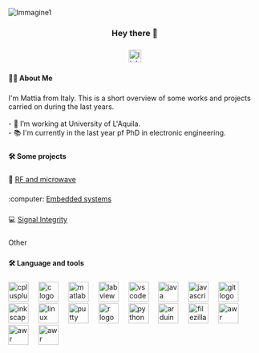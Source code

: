 ![Immagine1](https://github.com/matrag/matrag/assets/49486126/7b190716-f92c-408c-a70b-a28f8ee047e6)
<h3 align="center">Hey there 👋</h3>

###

<div align="center">
  <a href="https://www.linkedin.com/in/mattia-ragnoli-12010919a/" target="_blank">
    <img src="https://img.shields.io/static/v1?message=LinkedIn&logo=linkedin&label=&color=0077B5&logoColor=white&labelColor=&style=for-the-badge" height="25" alt="linkedin logo"  />
  </a>
</div>

###

<h4 align="left">👩‍💻  About Me</h4>

###

<p align="left">I'm Mattia from Italy. This is a short overview of some works and projects carried on during the last years.<br><br>- 🔭 I’m working at University of L'Aquila.<br>- 📚 I'm currently in the last year pf PhD in electronic engineering.</p>

###

<h4 align="left">🛠 Some projects</h4>

###

📡 <a href="Projects/Microwave"> RF and microwave </a>
  
###

<p align="left">
:computer: <a href="Projects/Embedded systems">Embedded systems</a>
  
###

:computer: <a href="Projects/Signal integrity">Signal Integrity</a>

###
  
Other
</p>

###

<h4 align="left">🛠 Language and tools</h4>

###

<div align="left">
  <img src="https://cdn.jsdelivr.net/gh/devicons/devicon/icons/cplusplus/cplusplus-original.svg" height="40" alt="cplusplus logo"  />
  <img width="12" />
  <img src="https://cdn.jsdelivr.net/gh/devicons/devicon/icons/c/c-original.svg" height="40" alt="c logo"  />
  <img width="12" />
  <img src="https://cdn.jsdelivr.net/gh/devicons/devicon/icons/matlab/matlab-original.svg" height="40" alt="matlab logo"  />
  <img width="12" />
  <img src="https://cdn.jsdelivr.net/gh/devicons/devicon/icons/labview/labview-original.svg" height="40" alt="labview logo"  />
  <img width="12" />
  <img src="https://cdn.jsdelivr.net/gh/devicons/devicon/icons/vscode/vscode-original.svg" height="40" alt="vscode logo"  />
  <img width="12" />
  <img src="https://cdn.jsdelivr.net/gh/devicons/devicon/icons/java/java-original.svg" height="40" alt="java logo"  />
  <img width="12" />
  <img src="https://cdn.jsdelivr.net/gh/devicons/devicon/icons/javascript/javascript-original.svg" height="40" alt="javascript logo"  />
  <img width="12" />
  <img src="https://cdn.jsdelivr.net/gh/devicons/devicon/icons/git/git-original.svg" height="40" alt="git logo"  />
  <img width="12" />
  <img src="https://cdn.jsdelivr.net/gh/devicons/devicon/icons/inkscape/inkscape-original.svg" height="40" alt="inkscape logo"  />
  <img width="12" />
  <img src="https://cdn.jsdelivr.net/gh/devicons/devicon/icons/linux/linux-original.svg" height="40" alt="linux logo"  />
  <img width="12" />
  <img src="https://cdn.jsdelivr.net/gh/devicons/devicon/icons/putty/putty-original.svg" height="40" alt="putty logo"  />
  <img width="12" />
  <img src="https://cdn.jsdelivr.net/gh/devicons/devicon/icons/r/r-original.svg" height="40" alt="r logo"  />
  <img width="12" />
  <img src="https://cdn.jsdelivr.net/gh/devicons/devicon/icons/python/python-original.svg" height="40" alt="python logo"  />
  <img width="12" />
  <img src="https://cdn.jsdelivr.net/gh/devicons/devicon/icons/arduino/arduino-original.svg" height="40" alt="arduino logo"  />
  <img width="12" />
  <img src="https://cdn.jsdelivr.net/gh/devicons/devicon/icons/filezilla/filezilla-plain.svg" height="40" alt="filezilla logo"  />
  <img width="12" />
  <img src="https://techbagfrontend.s3-ap-south-1.amazonaws.com/logos/acKZaNDEf8mszbDYyPvNuC.png" height="40" alt="awr logo"  />
  <img width="12" />
  <img src="https://www.keysight.com/content/dam/keysight/en/img/gnav/keysight-logo.svg" height="40" alt="awr logo"  />
  <img width="12" />
  <img src="https://altair.com/images/default-source/default-album/footerlogo.svg?sfvrsn=a60763c_2" height="40" alt="awr logo"  />
</div>

###
